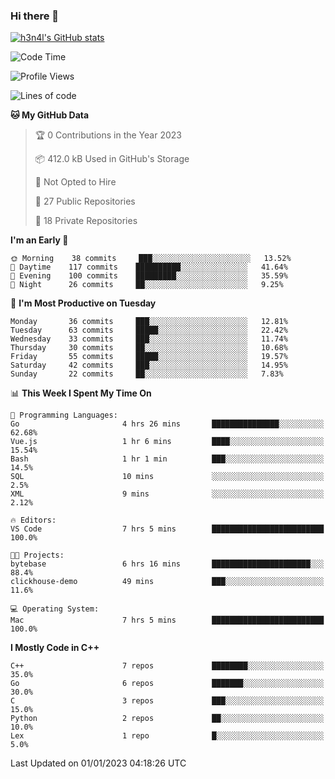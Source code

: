 ### Hi there 👋

[![h3n4l's GitHub stats](https://github-readme-stats.vercel.app/api?username=h3n4l&count_private=true&show_icons=true&theme=radical)](https://github.com/h3n4l/github-readme-stats)

<!--START_SECTION:waka-->
![Code Time](http://img.shields.io/badge/Code%20Time-849%20hrs%2030%20mins-blue)

![Profile Views](http://img.shields.io/badge/Profile%20Views-0-blue)

![Lines of code](https://img.shields.io/badge/From%20Hello%20World%20I%27ve%20Written-44%20Thousand%20lines%20of%20code-blue)

**🐱 My GitHub Data** 

> 🏆 0 Contributions in the Year 2023
 > 
> 📦 412.0 kB Used in GitHub's Storage 
 > 
> 🚫 Not Opted to Hire
 > 
> 📜 27 Public Repositories 
 > 
> 🔑 18 Private Repositories  
 > 
**I'm an Early 🐤** 

```text
🌞 Morning    38 commits     ███░░░░░░░░░░░░░░░░░░░░░░   13.52% 
🌆 Daytime    117 commits    ██████████░░░░░░░░░░░░░░░   41.64% 
🌃 Evening    100 commits    █████████░░░░░░░░░░░░░░░░   35.59% 
🌙 Night      26 commits     ██░░░░░░░░░░░░░░░░░░░░░░░   9.25%

```
📅 **I'm Most Productive on Tuesday** 

```text
Monday       36 commits     ███░░░░░░░░░░░░░░░░░░░░░░   12.81% 
Tuesday      63 commits     █████░░░░░░░░░░░░░░░░░░░░   22.42% 
Wednesday    33 commits     ███░░░░░░░░░░░░░░░░░░░░░░   11.74% 
Thursday     30 commits     ██░░░░░░░░░░░░░░░░░░░░░░░   10.68% 
Friday       55 commits     █████░░░░░░░░░░░░░░░░░░░░   19.57% 
Saturday     42 commits     ███░░░░░░░░░░░░░░░░░░░░░░   14.95% 
Sunday       22 commits     ██░░░░░░░░░░░░░░░░░░░░░░░   7.83%

```


📊 **This Week I Spent My Time On** 

```text
💬 Programming Languages: 
Go                       4 hrs 26 mins       ███████████████░░░░░░░░░░   62.68% 
Vue.js                   1 hr 6 mins         ████░░░░░░░░░░░░░░░░░░░░░   15.54% 
Bash                     1 hr 1 min          ███░░░░░░░░░░░░░░░░░░░░░░   14.5% 
SQL                      10 mins             ░░░░░░░░░░░░░░░░░░░░░░░░░   2.5% 
XML                      9 mins              ░░░░░░░░░░░░░░░░░░░░░░░░░   2.12%

🔥 Editors: 
VS Code                  7 hrs 5 mins        █████████████████████████   100.0%

🐱‍💻 Projects: 
bytebase                 6 hrs 16 mins       ██████████████████████░░░   88.4% 
clickhouse-demo          49 mins             ███░░░░░░░░░░░░░░░░░░░░░░   11.6%

💻 Operating System: 
Mac                      7 hrs 5 mins        █████████████████████████   100.0%

```

**I Mostly Code in C++** 

```text
C++                      7 repos             ████████░░░░░░░░░░░░░░░░░   35.0% 
Go                       6 repos             ███████░░░░░░░░░░░░░░░░░░   30.0% 
C                        3 repos             ███░░░░░░░░░░░░░░░░░░░░░░   15.0% 
Python                   2 repos             ██░░░░░░░░░░░░░░░░░░░░░░░   10.0% 
Lex                      1 repo              █░░░░░░░░░░░░░░░░░░░░░░░░   5.0%

```



 Last Updated on 01/01/2023 04:18:26 UTC
<!--END_SECTION:waka-->

